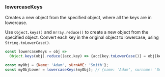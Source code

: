 ### lowercaseKeys

Creates a new object from the specified object, where all the keys are in lowercase.

Use `Object.keys()` and `Array.reduce()` to create a new object from the specified object.
Convert each key in the original object to lowercase, using `String.toLowerCase()`.

```js
const lowercaseKeys = obj =>
  Object.keys(obj).reduce((acc,key) => {acc[key.toLowerCase()] = obj[key]; return acc;},{});
```

```js
const myObj = {Name: 'Adam', sUrnAME: 'Smith'};
const myObjLower = lowercaseKeys(myObj); // {name: 'Adam', surname: 'Smith'};
```
